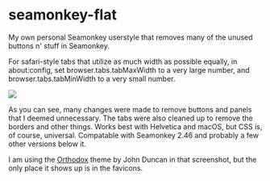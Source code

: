 # seamonkey-flat

My own personal Seamonkey userstyle that removes many of the unused buttons n' stuff in Seamonkey.

For safari-style tabs that utilize as much width as possible equally, in about:config, set browser.tabs.tabMaxWidth to a very large number, and browser.tabs.tabMinWidth to a very small number.

<img src=https://my.mixtape.moe/qkttpg.png></img>

As you can see, many changes were made to remove buttons and panels that I deemed unnecessary. The tabs were also cleaned up to remove the borders and other things. Works best with Helvetica and macOS, but CSS is, of course, universal. Compatable with Seamonkey 2.46 and probably a few other versions below it.

I am using the <a href="https://github.com/JohnDDuncanIII/Orthodox/">Orthodox</a> theme by John Duncan in that screenshot, but the only place it shows up is in the favicons.
